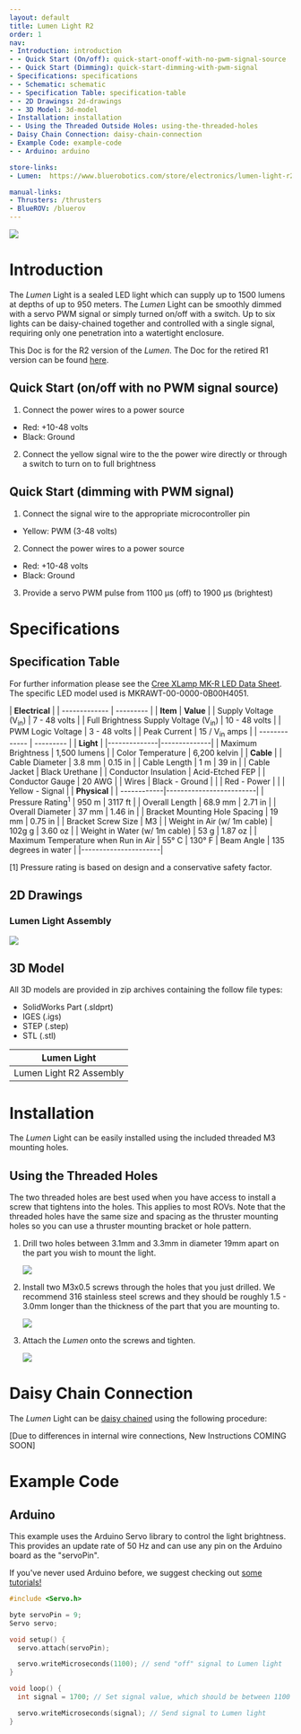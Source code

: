```yaml
---
layout: default
title: Lumen Light R2
order: 1
nav:
- Introduction: introduction
- - Quick Start (On/off): quick-start-onoff-with-no-pwm-signal-source
- - Quick Start (Dimming): quick-start-dimming-with-pwm-signal
- Specifications: specifications
- - Schematic: schematic
- - Specification Table: specification-table
- - 2D Drawings: 2d-drawings
- - 3D Model: 3d-model
- Installation: installation
- - Using the Threaded Outside Holes: using-the-threaded-holes
- Daisy Chain Connection: daisy-chain-connection
- Example Code: example-code
- - Arduino: arduino

store-links:
- Lumen:  https://www.bluerobotics.com/store/electronics/lumen-light-r2/

manual-links:
- Thrusters: /thrusters
- BlueROV: /bluerov
---
```


<img src="/lumen-r2/cad/Lumen-R2-Banner.JPG" class="img-responsive" style="max-width:600px"  />

# Introduction

The _Lumen_ Light is a sealed LED light which can supply up to 1500 lumens at depths of up to 950 meters. The *Lumen* Light can be smoothly dimmed with a servo PWM signal or simply turned on/off with a switch. Up to six lights can be daisy-chained together and controlled with a single signal, requiring only one penetration into a watertight enclosure.

This Doc is for the R2 version of the _Lumen_. The Doc for the retired R1 version can be found [here](http://docs.bluerobotics.com/lumen/).

## Quick Start (on/off with no PWM signal source)

1. Connect the power wires to a power source
  - Red: +10-48 volts
  - Black: Ground

2. Connect the yellow signal wire to the the power wire directly or through a switch to turn on to full brightness

## Quick Start (dimming with PWM signal)

1. Connect the signal wire to the appropriate microcontroller pin
  - Yellow: PWM (3-48 volts)

2. Connect the power wires to a power source
  - Red: +10-48 volts
  - Black: Ground

3. Provide a servo PWM pulse from 1100 &mu;s (off) to 1900 &mu;s (brightest) 

# Specifications

## Specification Table

For further information please see the [Cree XLamp MK-R LED Data Sheet](http://www.cree.com/~/media/Files/Cree/LED%20Components%20and%20Modules/XLamp/Data%20and%20Binning/XLampMKR.pdf). The specific LED model used is MKRAWT-00-0000-0B00H4051.

|      **Electrical**       |
| ------------- | --------- |
| **Item** | **Value** |
| Supply Voltage (V<sub>in</sub>) | 7 - 48 volts |
| Full Brightness Supply Voltage (V<sub>in</sub>) | 10 - 48 volts |
| PWM Logic Voltage  | 3 - 48 volts |
| Peak Current   | 15 / V<sub>in</sub> amps  |
| ------------- | --------- |
|   **Light**    |
|--------------|--------------|
| Maximum Brightness | 1,500 lumens |
| Color Temperature | 6,200 kelvin | 
|  **Cable**  |
| Cable Diameter | 3.8 mm | 0.15 in |
| Cable Length | 1 m | 39 in |
| Cable Jacket | Black Urethane |
| Conductor Insulation | Acid-Etched FEP |
| Conductor Gauge | 20 AWG |
| Wires | Black - Ground |
| | Red - Power |
| | Yellow - Signal |
|  **Physical**  |
| ------------|-------------------------|
| Pressure Rating<sup>1</sup> | 950 m | 3117 ft |
| Overall Length | 68.9 mm | 2.71 in |
| Overall Diameter   | 37 mm | 1.46 in |
| Bracket Mounting Hole Spacing | 19 mm | 0.75 in |
| Bracket Screw Size | M3 |
| Weight in Air (w/ 1m cable) | 102g g    |   3.60 oz    |
| Weight in Water (w/ 1m cable) | 53 g    |  1.87 oz   |
| Maximum Temperature when Run in Air | 55&deg; C | 130&deg; F
| Beam Angle | 135 degrees in water |
|----------------------|

[1] Pressure rating is based on design and a conservative safety factor.

## 2D Drawings

### Lumen Light Assembly

<img src="/lumen-r2/cad/2D-drawing-lumen-r2.png" class="img-responsive" style="max-width:900px" />

## 3D Model

All 3D models are provided in zip archives containing the follow file types:

- SolidWorks Part (.sldprt)
- IGES (.igs) 
- STEP (.step)
- STL (.stl)

|		**Lumen Light**																			|
| --------------------------------------------------------------------------------------------- |
| Lumen Light R2 Assembly      | [LUMEN-ASM-LIGHT-R2.zip](cad/LUMEN-ASM-LIGHT-R2.zip)    |

# Installation

The _Lumen_ Light can be easily installed using the included threaded M3 mounting holes.

## Using the Threaded Holes

The two threaded holes are best used when you have access to install a screw that tightens into the holes. This applies to most ROVs. Note that the threaded holes have the same size and spacing as the thruster mounting holes so you can use a thruster mounting bracket or hole pattern.

1. Drill two holes between 3.1mm and 3.3mm in diameter 19mm apart on the part you wish to mount the light.

	<img src="/lumen-r2/cad/Lumen-R2-tutorial-holes.JPG" class="img-responsive" style="max-width:600px" />

2. Install two M3x0.5 screws through the holes that you just drilled. We recommend 316 stainless steel screws and they should be roughly 1.5 - 3.0mm longer than the thickness of the part that you are mounting to.

	<img src="/lumen-2/cad/Lumen-R2-tutorial-screws.jpg" class="img-responsive" style="max-width:600px" />

3. Attach the _Lumen_ onto the screws and tighten. 

	<img src="/lumen-2/cad/Lumen-R2-tutorial-mounted.jpg" class="img-responsive" style="max-width:600px" />


# Daisy Chain Connection

The _Lumen_ Light can be [daisy chained](https://en.wikipedia.org/wiki/Daisy_chain_%28electrical_engineering%29) using the following procedure:

[Due to differences in internal wire connections, New Instructions COMING SOON]	

# Example Code

## Arduino

This example uses the Arduino Servo library to control the light brightness. This provides an update rate of 50 Hz and can use any pin on the Arduino board as the "servoPin".

If you've never used Arduino before, we suggest checking out [some tutorials!](https://www.arduino.cc/en/Tutorial/HomePage)

~~~~~~~~~~ cpp
#include <Servo.h>

byte servoPin = 9;
Servo servo;

void setup() {
  servo.attach(servoPin);

  servo.writeMicroseconds(1100); // send "off" signal to Lumen light
}

void loop() {
  int signal = 1700; // Set signal value, which should be between 1100 and 1900

  servo.writeMicroseconds(signal); // Send signal to Lumen light
}
~~~~~~~~~~~~~~~~
